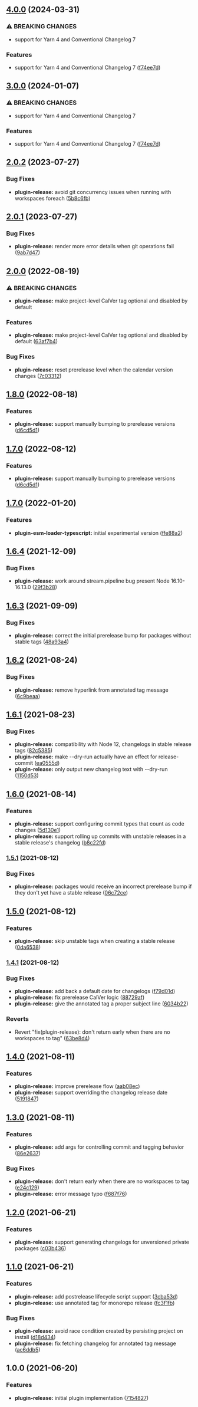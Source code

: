 ## [4.0.0](https://github.com/kherock/yarn-plugins/compare/@kherock/yarn-plugin-release@2.0.2...@kherock/yarn-plugin-release@4.0.0) (2024-03-31)


### ⚠ BREAKING CHANGES

* support for Yarn 4 and Conventional Changelog 7

### Features

* support for Yarn 4 and Conventional Changelog 7 ([f74ee7d](https://github.com/kherock/yarn-plugins/commit/f74ee7dbdc8d6cab16b562fb56ab3af73923b74f))

## [3.0.0](https://github.com/kherock/yarn-plugins/compare/@kherock/yarn-plugin-release@2.0.2...@kherock/yarn-plugin-release@3.0.0) (2024-01-07)


### ⚠ BREAKING CHANGES

* support for Yarn 4 and Conventional Changelog 7

### Features

* support for Yarn 4 and Conventional Changelog 7 ([f74ee7d](https://github.com/kherock/yarn-plugins/commit/f74ee7dbdc8d6cab16b562fb56ab3af73923b74f))

## [2.0.2](https://github.com/kherock/yarn-plugins/compare/@kherock/yarn-plugin-release@2.0.1...@kherock/yarn-plugin-release@2.0.2) (2023-07-27)


### Bug Fixes

* **plugin-release:** avoid git concurrency issues when running with workspaces foreach ([5b8c6fb](https://github.com/kherock/yarn-plugins/commit/5b8c6fb4ee50a5ebbeaa86fa7121312e254ccd42))

## [2.0.1](https://github.com/kherock/yarn-plugins/compare/@kherock/yarn-plugin-release@2.0.0...@kherock/yarn-plugin-release@2.0.1) (2023-07-27)


### Bug Fixes

* **plugin-release:** render more error details when git operations fail ([9ab7d47](https://github.com/kherock/yarn-plugins/commit/9ab7d47632791ab914220bfdea0828629fff086b))

## [2.0.0](https://github.com/kherock/yarn-plugins/compare/@kherock/yarn-plugin-release@1.8.0...@kherock/yarn-plugin-release@2.0.0) (2022-08-19)


### ⚠ BREAKING CHANGES

* **plugin-release:** make project-level CalVer tag optional and disabled by default

### Features

* **plugin-release:** make project-level CalVer tag optional and disabled by default ([63af7b4](https://github.com/kherock/yarn-plugins/commit/63af7b4c933a3f7ab0914db67656b15de3043bbf))


### Bug Fixes

* **plugin-release:** reset prerelease level when the calendar version changes ([7c03312](https://github.com/kherock/yarn-plugins/commit/7c03312338e000c52e2b3b4410565fe952da3d43))

## [1.8.0](https://github.com/kherock/yarn-plugins/compare/@kherock/yarn-plugin-release@1.7.0...@kherock/yarn-plugin-release@1.8.0) (2022-08-18)


### Features

* **plugin-release:** support manually bumping to prerelease versions ([d6cd5d1](https://github.com/kherock/yarn-plugins/commit/d6cd5d1050c93a74e2ed196b1536675a2f59536c))

## [1.7.0](https://github.com/kherock/yarn-plugins/compare/@kherock/yarn-plugin-release@1.7.0...@kherock/yarn-plugin-release@1.7.0) (2022-08-12)


### Features

* **plugin-release:** support manually bumping to prerelease versions ([d6cd5d1](https://github.com/kherock/yarn-plugins/commit/d6cd5d1050c93a74e2ed196b1536675a2f59536c))

## [1.7.0](https://github.com/kherock/yarn-plugins/compare/@kherock/yarn-plugin-release@1.6.4...@kherock/yarn-plugin-release@1.7.0) (2022-01-20)


### Features

* **plugin-esm-loader-typescript:** initial experimental version ([ffe88a2](https://github.com/kherock/yarn-plugins/commit/ffe88a210151396decebf7c797323eaa4c834819))

## [1.6.4](https://github.com/kherock/yarn-plugins/compare/@kherock/yarn-plugin-release@1.6.3...@kherock/yarn-plugin-release@1.6.4) (2021-12-09)


### Bug Fixes

* **plugin-release:** work around stream.pipeline bug present Node 16.10-16.13.0 ([29f3b28](https://github.com/kherock/yarn-plugins/commit/29f3b2838c63d419b0d269c5b6f1679977252fd5))

## [1.6.3](https://github.com/kherock/yarn-plugins/compare/@kherock/yarn-plugin-release@1.6.2...@kherock/yarn-plugin-release@1.6.3) (2021-09-09)


### Bug Fixes

* **plugin-release:** correct the initial prerelease bump for packages without stable tags ([48a93a4](https://github.com/kherock/yarn-plugins/commit/48a93a489e5cf6d68e7660b41128912e58b61c0c))

## [1.6.2](https://github.com/kherock/yarn-plugins/compare/@kherock/yarn-plugin-release@1.6.1...@kherock/yarn-plugin-release@1.6.2) (2021-08-24)


### Bug Fixes

* **plugin-release:** remove hyperlink from annotated tag message ([6c9beaa](https://github.com/kherock/yarn-plugins/commit/6c9beaa535d04a11d0a90d3d07ce279d7e96f814))

## [1.6.1](https://github.com/kherock/yarn-plugins/compare/@kherock/yarn-plugin-release@1.6.0...@kherock/yarn-plugin-release@1.6.1) (2021-08-23)


### Bug Fixes

* **plugin-release:** compatibility with Node 12, changelogs in stable release tags ([82c5385](https://github.com/kherock/yarn-plugins/commit/82c53850b4ce40e1461344e6388dea34318f61a9))
* **plugin-release:** make --dry-run actually have an effect for release-commit ([ea0555d](https://github.com/kherock/yarn-plugins/commit/ea0555d88a9283c2e09a722f221f4998b5cd3bf3))
* **plugin-release:** only output new changelog text with --dry-run ([1150d53](https://github.com/kherock/yarn-plugins/commit/1150d53c1eceef05f3218d395ef930c04c9e4f14))

## [1.6.0](https://github.com/kherock/yarn-plugins/compare/@kherock/yarn-plugin-release@1.5.1...@kherock/yarn-plugin-release@1.6.0) (2021-08-14)


### Features

* **plugin-release:** support configuring commit types that count as code changes ([5d130e1](https://github.com/kherock/yarn-plugins/commit/5d130e1f619f11112fb97caee28c9e60109b9e51))
* **plugin-release:** support rolling up commits with unstable releases in a stable release's changelog ([b8c22fd](https://github.com/kherock/yarn-plugins/commit/b8c22fdf12c91091d7c3a34fb322005097cf1c6f))

### [1.5.1](https://github.com/kherock/yarn-plugins/compare/@kherock/yarn-plugin-release@1.5.0...@kherock/yarn-plugin-release@1.5.1) (2021-08-12)


### Bug Fixes

* **plugin-release:** packages would receive an incorrect prerelease bump if they don't yet have a stable release ([06c72ce](https://github.com/kherock/yarn-plugins/commit/06c72cee52f7e85e0a5246bb38ac3662e4b76ecb))

## [1.5.0](https://github.com/kherock/yarn-plugins/compare/@kherock/yarn-plugin-release@1.4.1...@kherock/yarn-plugin-release@1.5.0) (2021-08-12)


### Features

* **plugin-release:** skip unstable tags when creating a stable release ([0da6538](https://github.com/kherock/yarn-plugins/commit/0da65388cb0adfbb209741177bf3f7f24312df65))

### [1.4.1](https://github.com/kherock/yarn-plugins/compare/@kherock/yarn-plugin-release@1.4.0...@kherock/yarn-plugin-release@1.4.1) (2021-08-12)


### Bug Fixes

* **plugin-release:** add back a default date for changelogs ([f79d01d](https://github.com/kherock/yarn-plugins/commit/f79d01d87e36b4d4645948e169d802bfd4ebd57e))
* **plugin-release:** fix prerelease CalVer logic ([88729af](https://github.com/kherock/yarn-plugins/commit/88729af3210fef0b86e12ba13c2b389cba222e7c))
* **plugin-release:** give the annotated tag a proper subject line ([6034b22](https://github.com/kherock/yarn-plugins/commit/6034b2242e9eeace1fccc7c6d1ecae61dcfb0665))


### Reverts

* Revert "fix(plugin-release): don't return early when there are no workspaces to tag" ([63be8d4](https://github.com/kherock/yarn-plugins/commit/63be8d4e5c63d2f0db88ff9ffc941a6f1331ad0a))

## [1.4.0](https://github.com/kherock/yarn-plugins/compare/@kherock/yarn-plugin-release@1.3.0...@kherock/yarn-plugin-release@1.4.0) (2021-08-11)


### Features

* **plugin-release:** improve prerelease flow ([aab08ec](https://github.com/kherock/yarn-plugins/commit/aab08ecff25a9b0dde43a290d5561a126eec75aa))
* **plugin-release:** support overriding the changelog release date ([5191847](https://github.com/kherock/yarn-plugins/commit/5191847b170b2a299a8b7617821421ccbd542432))

## [1.3.0](https://github.com/kherock/yarn-plugins/compare/@kherock/yarn-plugin-release@1.2.0...@kherock/yarn-plugin-release@1.3.0) (2021-08-11)


### Features

* **plugin-release:** add args for controlling commit and tagging behavior ([86e2637](https://github.com/kherock/yarn-plugins/commit/86e2637a9ff54042816e57812d94b4ec126ed053))


### Bug Fixes

* **plugin-release:** don't return early when there are no workspaces to tag ([e24c129](https://github.com/kherock/yarn-plugins/commit/e24c1296f7c3bf3fd5136ff5320c0190441809d8))
* **plugin-release:** error message typo ([f687f76](https://github.com/kherock/yarn-plugins/commit/f687f76cd955d71d378848971548bb8330829fb2))

## [1.2.0](https://github.com/kherock/yarn-plugins/compare/@kherock/yarn-plugin-release@1.1.0...@kherock/yarn-plugin-release@1.2.0) (2021-06-21)


### Features

* **plugin-release:** support generating changelogs for unversioned private packages ([c03b436](https://github.com/kherock/yarn-plugins/commit/c03b43679edddb3accdb70209bc157fdb0afa771))

## [1.1.0](https://github.com/kherock/yarn-plugins/compare/@kherock/yarn-plugin-release@1.0.0...@kherock/yarn-plugin-release@1.1.0) (2021-06-21)


### Features

* **plugin-release:** add postrelease lifecycle script support ([3cba53d](https://github.com/kherock/yarn-plugins/commit/3cba53d179837e632f943749aa7409fe45abaf12))
* **plugin-release:** use annotated tag for monorepo release ([fc3f1fb](https://github.com/kherock/yarn-plugins/commit/fc3f1fbd741c94cc6abaf0ed356bbb1223a7bb23))


### Bug Fixes

* **plugin-release:** avoid race condition created by persisting project on install ([d18d434](https://github.com/kherock/yarn-plugins/commit/d18d434360e29da488912502ad6b7ef377672381))
* **plugin-release:** fix fetching changelog for annotated tag message ([ac6ddb5](https://github.com/kherock/yarn-plugins/commit/ac6ddb5196fbd5d0a624a6b1b527db3aedeac8fb))

## 1.0.0 (2021-06-20)


### Features

* **plugin-release:** initial plugin implementation ([7154827](https://github.com/kherock/yarn-plugins/commit/71548276a03e03f581d268026e0d4ee9b73a8e08))

